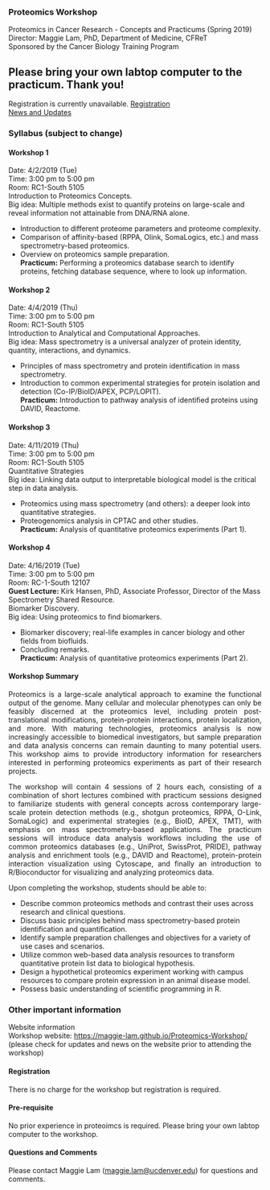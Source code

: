 ### Proteomics Workshop
Proteomics in Cancer Research - Concepts and Practicums (Spring 2019)<br> 
Director: Maggie Lam, PhD, Department of Medicine, CFReT <br>
Sponsored by the Cancer Biology Training Program <br>

## Please bring your own labtop computer to the practicum. Thank you!

Registration is currently unavailable.
[Registration](https://goo.gl/forms/0Js0GpKV5XmqBFQe2)<br>
[News and Updates](https://maggie-lam.github.io/Proteomics-Workshop/updates.html)

###  Syllabus (subject to change) 

####  Workshop 1
Date: 4/2/2019 (Tue) <br>
Time: 3:00 pm to 5:00 pm <br>
Room: RC1-South 5105 <br>
Introduction to Proteomics Concepts.<br>
Big idea: Multiple methods exist to quantify proteins on large-scale and reveal information not attainable from DNA/RNA alone.<br>
- Introduction to different proteome parameters and proteome complexity.
- Comparison of affinity-based (RPPA, Olink, SomaLogics, etc.) and mass spectrometry-based proteomics.
- Overview on proteomics sample preparation.<br>
**Practicum:** Performing a proteomics database search to identify proteins, fetching database sequence, where to look up information.<br>

####  Workshop 2
Date: 4/4/2019 (Thu)<br>
Time: 3:00 pm to 5:00 pm<br>
Room: RC1-South 5105 <br>
Introduction to Analytical and Computational Approaches.<br>
Big idea: Mass spectrometry is a universal analyzer of protein identity, quantity, interactions, and dynamics.<br>
- Principles of mass spectrometry and protein identification in mass spectrometry. 
- Introduction to common experimental strategies for protein isolation and detection (Co-IP/BioID/APEX, PCP/LOPIT).<br>
**Practicum:** Introduction to pathway analysis of identified proteins using DAVID, Reactome.<br>


####  Workshop 3
Date: 4/11/2019 (Thu)<br>
Time: 3:00 pm to 5:00 pm<br>
Room: RC1-South 5105 <br>
Quantitative Strategies <br>
Big idea: Linking data output to interpretable biological model is the critical step in data analysis. <br>
- Proteomics using mass spectrometry (and others): a deeper look into quantitative strategies. 
- Proteogenomics analysis in CPTAC and other studies.<br>
**Practicum:** Analysis of quantitative proteomics experiments (Part 1).<br>

####  Workshop 4
Date: 4/16/2019 (Tue)<br>
Time: 3:00 pm to 5:00 pm<br>
Room: RC-1-South 12107 <br>
**Guest Lecture:** Kirk Hansen, PhD, Associate Professor, Director of the Mass Spectrometry Shared Resource.<br>
Biomarker Discovery.<br>
Big idea: Using proteomics to find biomarkers.<br>
- Biomarker discovery; real-life examples in cancer biology and other fields from biofluids. 
- Concluding remarks.<br>
**Practicum:** Analysis of quantitative proteomics experiments (Part 2).<br>

#### Workshop Summary
<p align="justify">
Proteomics is a large-scale analytical approach to examine the functional output of the genome. Many cellular and molecular phenotypes can only be feasibly discerned at the proteomics level, including protein post-translational modifications, protein-protein interactions, protein localization, and more. With maturing technologies, proteomics analysis is now increasingly accessible to biomedical investigators, but sample preparation and data analysis concerns can remain daunting to many potential users. This workshop aims to provide introductory information for researchers interested in performing proteomics experiments as part of their research projects.
</p>
<p align="justify">
The workshop will contain 4 sessions of 2 hours each, consisting of a combination of short lectures combined with practicum sessions designed to familiarize students with general concepts across contemporary large-scale protein detection methods (e.g., shotgun proteomics, RPPA, O-Link, SomaLogic) and experimental strategies (e.g., BioID, APEX, TMT), with emphasis on mass spectrometry-based applications. The practicum sessions will introduce data analysis workflows including the use of common proteomics databases (e.g., UniProt, SwissProt, PRIDE), pathway analysis and enrichment tools (e.g., DAVID and Reactome), protein-protein interaction visualization using Cytoscape, and finally an introduction to R/Bioconductor for visualizing and analyzing proteomics data.
</p>

Upon completing the workshop, students should be able to:
-	Describe common proteomics methods and contrast their uses across research and clinical questions.
-	Discuss basic principles behind mass spectrometry-based protein identification and quantification.
-	Identify sample preparation challenges and objectives for a variety of use cases and scenarios.
-	Utilize common web-based data analysis resources to transform quantitative protein list data to biological hypothesis.
-	Design a hypothetical proteomics experiment working with campus resources to compare protein expression in an animal disease model.
-	Possess basic understanding of scientific programming in R.

### Other important information
Website information <br>
Workshop website: https://maggie-lam.github.io/Proteomics-Workshop/ (please check for updates and news on the website prior to attending the workshop)

#### Registration
There is no charge for the workshop but registration is required.<br>

#### Pre-requisite
No prior experience in proteoimcs is required. Please bring your own labtop computer to the workshop.

#### Questions and Comments 
Please contact Maggie Lam (maggie.lam@ucdenver.edu) for questions and comments.




